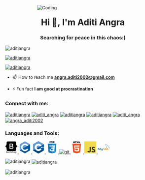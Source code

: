 <img align="right" alt="Coding" width="400" src="https://cdn.dribbble.com/users/2646423/screenshots/5507196/computer.gif" style="max-width: 100%;">
<h1 align="center">Hi 👋, I'm Aditi Angra</h1>
<h3 align="center">Searching for peace in this chaos:)</h3>

<p align="left"> <img src="https://komarev.com/ghpvc/?username=aditiangra&label=Profile%20views&color=0e75b6&style=flat" alt="aditiangra" /> </p>

<p align="left"> <a href="https://github.com/ryo-ma/github-profile-trophy"><img src="https://github-profile-trophy.vercel.app/?username=aditiangra" alt="aditiangra" /></a> </p>

<p align="left"> <a href="https://twitter.com/aditiangra" target="blank"><img src="https://img.shields.io/twitter/follow/angraaditi?logo=twitter&style=for-the-badge" alt="aditiangra" /></a> </p>

- 📫 How to reach me **angra.aditi2002@gmail.com**

- ⚡ Fun fact **I am good at procrastination**

<h3 align="left">Connect with me:</h3>
<p align="left">
<a href="https://codepen.io/aditiangra" target="blank"><img align="center" src="https://raw.githubusercontent.com/rahuldkjain/github-profile-readme-generator/master/src/images/icons/Social/codepen.svg" alt="aditiangra" height="30" width="40" /></a>
  <a href="https://instagram.com/aditi_angra_007" target="blank"><img align="center" src="https://raw.githubusercontent.com/rahuldkjain/github-profile-readme-generator/master/src/images/icons/Social/instagram.svg" alt="aditi_angra" height="30" width="40" /></a>
<a href="https://twitter.com/aditiangra" target="blank"><img align="center" src="https://raw.githubusercontent.com/rahuldkjain/github-profile-readme-generator/master/src/images/icons/Social/twitter.svg" alt="aditiangra" height="30" width="40" /></a>
<a href="https://linkedin.com/in/aditiangra" target="blank"><img align="center" src="https://raw.githubusercontent.com/rahuldkjain/github-profile-readme-generator/master/src/images/icons/Social/linked-in-alt.svg" alt="aditiangra" height="30" width="40" /></a>
<a href="https://www.codechef.com/users/aditi_angra" target="blank"><img align="center" src="https://cdn.jsdelivr.net/npm/simple-icons@3.1.0/icons/codechef.svg" alt="aditi_angra" height="30" width="40" /></a>
<a href="https://www.hackerrank.com/angra_aditi2002" target="blank"><img align="center" src="https://raw.githubusercontent.com/rahuldkjain/github-profile-readme-generator/master/src/images/icons/Social/hackerrank.svg" alt="angra_aditi2002" height="30" width="40" /></a>
</p>

<h3 align="left">Languages and Tools:</h3>
<p align="left"> <a href="https://getbootstrap.com" target="_blank"> <img src="https://raw.githubusercontent.com/devicons/devicon/master/icons/bootstrap/bootstrap-plain-wordmark.svg" alt="bootstrap" width="40" height="40"/> </a> <a href="https://www.cprogramming.com/" target="_blank"> <img src="https://raw.githubusercontent.com/devicons/devicon/master/icons/c/c-original.svg" alt="c" width="40" height="40"/> </a> <a href="https://www.w3schools.com/cpp/" target="_blank"> <img src="https://raw.githubusercontent.com/devicons/devicon/master/icons/cplusplus/cplusplus-original.svg" alt="cplusplus" width="40" height="40"/> </a> <a href="https://www.w3schools.com/css/" target="_blank"> <img src="https://raw.githubusercontent.com/devicons/devicon/master/icons/css3/css3-original-wordmark.svg" alt="css3" width="40" height="40"/> </a> <a href="https://git-scm.com/" target="_blank"> <img src="https://www.vectorlogo.zone/logos/git-scm/git-scm-icon.svg" alt="git" width="40" height="40"/> </a> <a href="https://www.w3.org/html/" target="_blank"> <img src="https://raw.githubusercontent.com/devicons/devicon/master/icons/html5/html5-original-wordmark.svg" alt="html5" width="40" height="40"/> </a> <a href="https://developer.mozilla.org/en-US/docs/Web/JavaScript" target="_blank"> <img src="https://raw.githubusercontent.com/devicons/devicon/master/icons/javascript/javascript-original.svg" alt="javascript" width="40" height="40"/> </a> <a href="https://www.mysql.com/" target="_blank"> <img src="https://raw.githubusercontent.com/devicons/devicon/master/icons/mysql/mysql-original-wordmark.svg" alt="mysql" width="40" height="40"/> </a> </p>

<p><img align="left" src="https://github-readme-stats.vercel.app/api/top-langs?username=aditiangra&show_icons=true&locale=en&layout=compact" alt="aditiangra" /></p>

<p>&nbsp;<img align="center" src="https://github-readme-stats.vercel.app/api?username=aditiangra&show_icons=true&locale=en" alt="aditiangra" /></p>

<p><img align="center" src="https://github-readme-streak-stats.herokuapp.com/?user=aditiangra&" alt="aditiangra" /></p>
